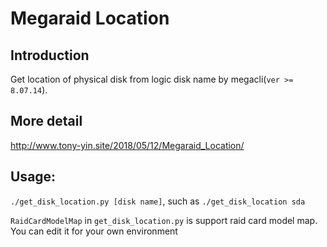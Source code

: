# Megaraid Location

## Introduction

Get location of physical disk from logic disk name by megacli(`ver >= 8.07.14`).

## More detail 

http://www.tony-yin.site/2018/05/12/Megaraid_Location/

## Usage: 

`./get_disk_location.py [disk name]`, such as `./get_disk_location sda`

`RaidCardModelMap` in `get_disk_location.py` is support raid card model map. You can edit it for your own environment
